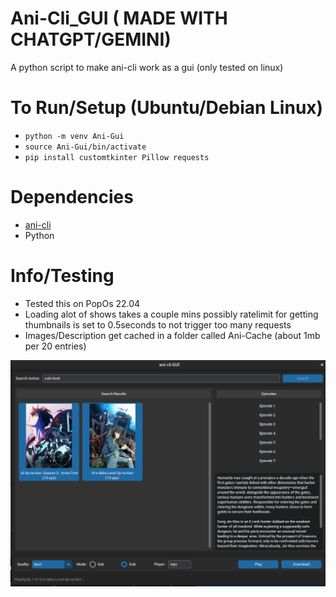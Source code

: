 # Ani-Cli_GUI ( MADE WITH CHATGPT/GEMINI)
A python script to make ani-cli work as a gui (only tested on linux)

# To Run/Setup (Ubuntu/Debian Linux)
- `python -m venv Ani-Gui`
- `source Ani-Gui/bin/activate`
- `pip install customtkinter Pillow requests`

# Dependencies
- [ani-cli](https://github.com/pystardust/ani-cli)
- Python

# Info/Testing
- Tested this on PopOs 22.04
- Loading alot of shows takes a couple mins possibly ratelimit for getting thumbnails is set to 0.5seconds to not trigger too many requests
- Images/Description get cached in a folder called Ani-Cache (about 1mb per 20 entries)

[![Screenshot](https://github.com/crazycatjunkies/Ani-Cli_GUI/blob/main/Images/Screenshot%20from%202025-09-17%2013-54-06.png)]([https://github.com/crazycatjunkies/Ani-Cli_GUI/Releases](https://github.com/crazycatjunkies/Ani-Cli_GUI/releases))
